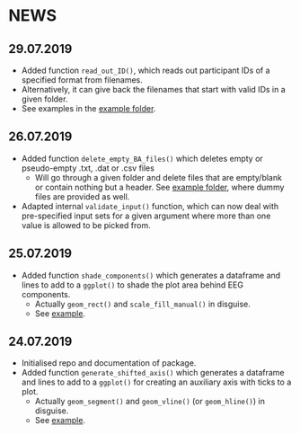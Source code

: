 # NEWS

## 29.07.2019
- Added function `read_out_ID()`, which reads out participant IDs of a specified format from filenames.
- Alternatively, it can give back the filenames that start with valid IDs in a given folder. 
- See examples in the [example folder](https://github.com/einGlasRotwein/ForBioPsy/tree/master/news%20and%20examples/Examples).

## 26.07.2019
- Added function `delete_empty_BA_files()` which deletes empty or pseudo-empty .txt, .dat or .csv files
  - Will go through a given folder and delete files that are empty/blank or contain nothing but a header. See [example folder](https://github.com/einGlasRotwein/ForBioPsy/tree/master/news%20and%20examples/Examples), where dummy files are provided as well.
- Adapted internal `validate_input()` function, which can now deal with pre-specified input sets for a given argument where more than one value is allowed to be picked from.

## 25.07.2019
- Added function `shade_components()` which generates a dataframe and lines to add to a `ggplot()` to shade the plot area behind EEG components.
  - Actually `geom_rect()` and `scale_fill_manual()` in disguise.
  - See [example](https://github.com/einGlasRotwein/ForBioPsy/tree/master/news%20and%20examples/Examples/shaded_component.R).

## 24.07.2019
- Initialised repo and documentation of package.
- Added function `generate_shifted_axis()` which generates a dataframe and lines to add to a `ggplot()` for creating an auxiliary axis with ticks to a plot.
  - Actually `geom_segment()` and `geom_vline()` (or `geom_hline()`) in disguise.
  - See [example](https://github.com/einGlasRotwein/ForBioPsy/tree/master/news%20and%20examples/Examples/shifted_axis.R).
